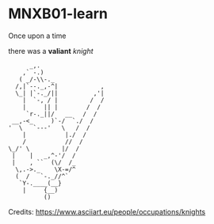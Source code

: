 # MNXB01-learn

Once upon a time

there was a **valiant** _knight_

```
      _,.
    ,` -.)
   ( _/-\\-._
  /,|`--._,-^|            ,
  \_| |`-._/||          ,'|
    |  `-, / |         /  /
    |     || |        /  /
     `r-._||/   __   /  /
 __,-<_     )`-/  `./  /
'  \   `---'   \   /  /
    |           |./  /
    /           //  /
\_/' \         |/  /
 |    |   _,^-'/  /
 |    , ``  (\/  /_
  \,.->._    \X-=/^
  (  /   `-._//^`
   `Y-.____(__}
    |     {__)
          ()
```

Credits: <https://www.asciiart.eu/people/occupations/knights>
